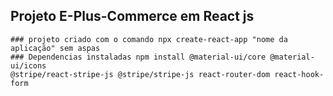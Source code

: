 ## Projeto E-Plus-Commerce em React js

```
### projeto criado com o comando npx create-react-app "nome da aplicação" sem aspas
### Dependencias instaladas npm install @material-ui/core @material-ui/icons
@stripe/react-stripe-js @stripe/stripe-js react-router-dom react-hook-form
```
